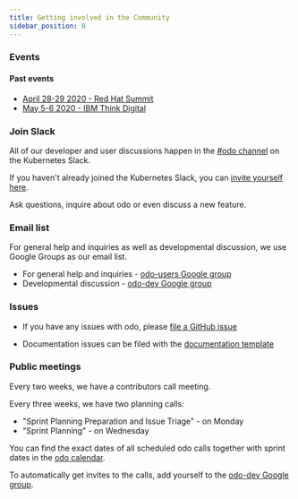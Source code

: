 ```yaml
---
title: Getting involved in the Community
sidebar_position: 0
---
```

### Events

#### Past events

* [April 28-29 2020 - Red Hat Summit](https://www.redhat.com/en/summit)
* [May 5-6 2020 - IBM Think Digital](https://www.ibm.com/events/think/)

### Join Slack

All of our developer and user discussions happen in the [#odo channel](https://kubernetes.slack.com/archives/C01D6L2NUAG) on the Kubernetes Slack.

If you haven't already joined the Kubernetes Slack, you can [invite yourself here](https://slack.k8s.io/).

Ask questions, inquire about odo or even discuss a new feature.

### Email list

For general help and inquiries as well as developmental discussion, we use Google Groups as our email list.

* For general help and inquiries - [odo-users Google
   group](https://groups.google.com/forum/#!forum/odo-users)
* Developmental discussion - [odo-dev Google group](https://groups.google.com/forum/#!forum/odo-dev)

### Issues

* If you have any issues with odo, please [file a GitHub issue](https://github.com/openshift/odo/issues)

* Documentation issues can be filed with the [documentation template](https://github.com/openshift/odo/issues/new?template=Documentation.md)

### Public meetings

Every two weeks, we have a contributors call meeting.

Every three weeks, we have two planning calls:

* "Sprint Planning Preparation and Issue Triage" - on Monday
* "Sprint Planning" - on Wednesday

You can find the exact dates of all scheduled odo calls together with sprint dates in the [odo calendar](https://calendar.google.com/calendar/embed?src=gi0s0v5ukfqkjpnn26p6va3jfc%40group.calendar.google.com).

To automatically get invites to the calls, add yourself to the [odo-dev Google group](https://groups.google.com/forum/#!forum/odo-dev).